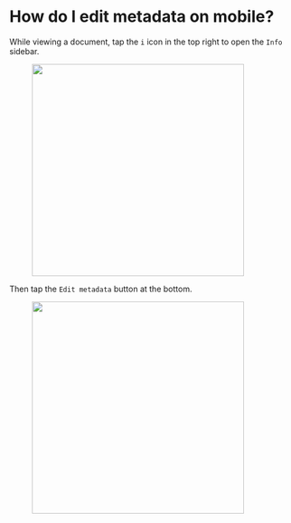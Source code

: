 # How do I edit metadata on mobile?

While viewing a document, tap the `i` icon in the top right to open the `Info` sidebar.&#x20;

<figure><img src="../.gitbook/assets/info-icon_mobile.jpeg" alt="" width="375"><figcaption></figcaption></figure>

Then tap the `Edit metadata` button at the bottom.

<figure><img src="../.gitbook/assets/edit-metadata_mobile.jpeg" alt="" width="375"><figcaption></figcaption></figure>
